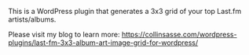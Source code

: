 This is a WordPress plugin that generates a 3x3 grid of your top Last.fm artists/albums. 

Please visit my blog to learn more: https://collinsasse.com/wordpress-plugins/last-fm-3x3-album-art-image-grid-for-wordpress/
